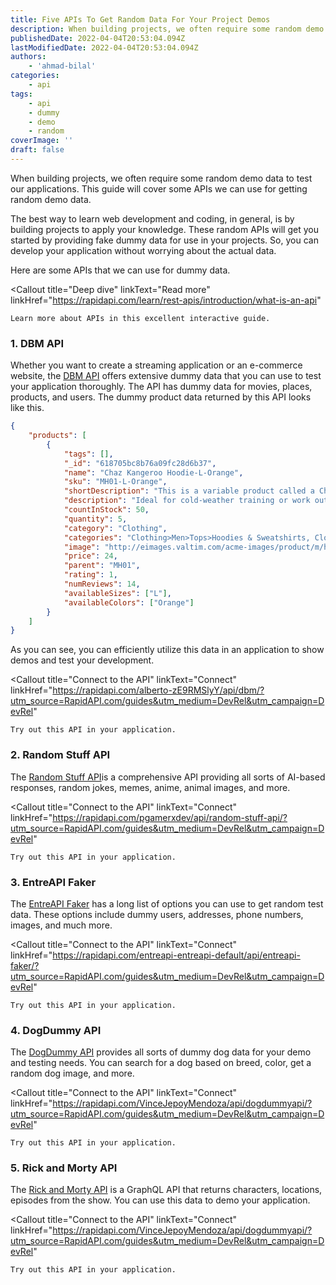 ```yaml
---
title: Five APIs To Get Random Data For Your Project Demos
description: When building projects, we often require some random demo data to test our applications. This guide will cover some APIs we can use for getting random demo data.
publishedDate: 2022-04-04T20:53:04.094Z
lastModifiedDate: 2022-04-04T20:53:04.094Z
authors:
    - 'ahmad-bilal'
categories:
    - api
tags:
    - api
    - dummy
    - demo
    - random
coverImage: ''
draft: false
---
```


<Lead>

When building projects, we often require some random demo data to test our applications. This guide will cover some APIs we can use for getting random demo data.

</Lead>

The best way to learn web development and coding, in general, is by building projects to apply your knowledge. These random APIs will get you started by providing fake dummy data for use in your projects. So, you can develop your application without worrying about the actual data.

Here are some APIs that we can use for dummy data.

<Callout
	title="Deep dive"
	linkText="Read more"
	linkHref="https://rapidapi.com/learn/rest-apis/introduction/what-is-an-api"
>
	Learn more about APIs in this excellent interactive guide.
</Callout>

### 1. DBM API

Whether you want to create a streaming application or an e-commerce website, the [DBM API](https://rapidapi.com/alberto-zE9RMSlyY/api/dbm/?utm_source=RapidAPI.com/guides&utm_medium=DevRel&utm_campaign=DevRel) offers extensive dummy data that you can use to test your application thoroughly. The API has dummy data for movies, places, products, and users. The dummy product data returned by this API looks like this.

```json
{
	"products": [
		{
			"tags": [],
			"_id": "618705bc8b76a09fc28d6b37",
			"name": "Chaz Kangeroo Hoodie-L-Orange",
			"sku": "MH01-L-Orange",
			"shortDescription": "This is a variable product called a Chaz Kangeroo Hoodie",
			"description": "Ideal for cold-weather training or work outdoors, the Chaz Hoodie promises superior warmth with every wear.",
			"countInStock": 50,
			"quantity": 5,
			"category": "Clothing",
			"categories": "Clothing>Men>Tops>Hoodies & Sweatshirts, Clothing>Collections>Eco Friendly, Clothing",
			"image": "http://eimages.valtim.com/acme-images/product/m/h/mh01-orange_main.jpg",
			"price": 24,
			"parent": "MH01",
			"rating": 1,
			"numReviews": 14,
			"availableSizes": ["L"],
			"availableColors": ["Orange"]
		}
	]
}
```

As you can see, you can efficiently utilize this data in an application to show demos and test your development.

<Callout
	title="Connect to the API"
	linkText="Connect"
	linkHref="https://rapidapi.com/alberto-zE9RMSlyY/api/dbm/?utm_source=RapidAPI.com/guides&utm_medium=DevRel&utm_campaign=DevRel"
>
	Try out this API in your application.
</Callout>

### 2. Random Stuff API

The [Random Stuff API](https://rapidapi.com/pgamerxdev/api/random-stuff-api/?utm_source=RapidAPI.com/guides&utm_medium=DevRel&utm_campaign=DevRel)is a comprehensive API providing all sorts of AI-based responses, random jokes, memes, anime, animal images, and more.

<Callout
	title="Connect to the API"
	linkText="Connect"
	linkHref="https://rapidapi.com/pgamerxdev/api/random-stuff-api/?utm_source=RapidAPI.com/guides&utm_medium=DevRel&utm_campaign=DevRel"
>
	Try out this API in your application.
</Callout>

### 3. EntreAPI Faker

The [EntreAPI Faker](https://rapidapi.com/entreapi-entreapi-default/api/entreapi-faker/?utm_source=RapidAPI.com/guides&utm_medium=DevRel&utm_campaign=DevRel) has a long list of options you can use to get random test data. These options include dummy users, addresses, phone numbers, images, and much more.

<Callout
	title="Connect to the API"
	linkText="Connect"
	linkHref="https://rapidapi.com/entreapi-entreapi-default/api/entreapi-faker/?utm_source=RapidAPI.com/guides&utm_medium=DevRel&utm_campaign=DevRel"
>
	Try out this API in your application.
</Callout>

### 4. DogDummy API

The [DogDummy API](https://rapidapi.com/VinceJepoyMendoza/api/dogdummyapi/?utm_source=RapidAPI.com/guides&utm_medium=DevRel&utm_campaign=DevRel) provides all sorts of dummy dog data for your demo and testing needs. You can search for a dog based on breed, color, get a random dog image, and more.

<Callout
	title="Connect to the API"
	linkText="Connect"
	linkHref="https://rapidapi.com/VinceJepoyMendoza/api/dogdummyapi/?utm_source=RapidAPI.com/guides&utm_medium=DevRel&utm_campaign=DevRel"
>
	Try out this API in your application.
</Callout>

### 5. Rick and Morty API

The [Rick and Morty API](https://rapidapi.com/eec19846/api/rick-and-morty-graphql/?utm_source=RapidAPI.com/guides&utm_medium=DevRel&utm_campaign=DevRel) is a GraphQL API that returns characters, locations, episodes from the show. You can use this data to demo your application.

<Callout
	title="Connect to the API"
	linkText="Connect"
	linkHref="https://rapidapi.com/VinceJepoyMendoza/api/dogdummyapi/?utm_source=RapidAPI.com/guides&utm_medium=DevRel&utm_campaign=DevRel"
>
	Try out this API in your application.
</Callout>
